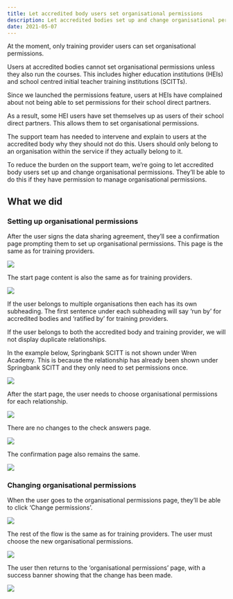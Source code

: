 ```yaml
---
title: Let accredited body users set organisational permissions
description: Let accredited bodies set up and change organisational permissions
date: 2021-05-07
---
```


At the moment, only training provider users can set organisational permissions.

Users at accredited bodies cannot set organisational permissions unless they also run the courses. This includes higher education institutions (HEIs) and school centred initial teacher training institutions (SCITTs).

Since we launched the permissions feature, users at HEIs have complained about not being able to set permissions for their school direct partners.

As a result, some HEI users have set themselves up as users of their school direct partners. This allows them to set organisational permissions.

The support team has needed to intervene and explain to users at the accredited body why they should not do this. Users should only belong to an organisation within the service if they actually belong to it.

To reduce the burden on the support team, we’re going to let accredited body users set up and change organisational permissions. They’ll be able to do this if they have permission to manage organisational permissions.

## What we did

### Setting up organisational permissions

After the user signs the data sharing agreement, they’ll see a confirmation page prompting them to set up organisational permissions. This page is the same as for training providers.

![](dsa--set-up-permissions.png)

The start page content is also the same as for training providers.

![](set-up-org-permissions-start-page.png)

If the user belongs to multiple organisations then each has its own subheading. The first sentence under each subheading will say ‘run by’ for accredited bodies and ‘ratified by’ for training providers.

If the user belongs to both the accredited body and training provider, we will not display duplicate relationships.

In the example below, Springbank SCITT is not shown under Wren Academy. This is because the relationship has already been shown under Springbank SCITT and they only need to set permissions once.

![](set-up-org-permissions-start-page--multi.png)

After the start page, the user needs to choose organisational permissions for each relationship.

![](set-up-org-permissions-relationship.png)

There are no changes to the check answers page.

![](set-up-org-permissions-check-answers.png)

The confirmation page also remains the same.

![](set-up-org-permissions-confirmation.png)

### Changing organisational permissions

When the user goes to the organisational permissions page, they’ll be able to click ‘Change permissions’.

![](org-permissions.png)

The rest of the flow is the same as for training providers. The user must choose the new organisational permissions.

![](change-org-permissions.png)

The user then returns to the ‘organisational permissions’ page, with a success banner showing that the change has been made.

![](change-org-permissions-success.png)
